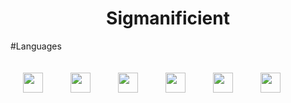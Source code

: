 <div align="center">
    <h1>Sigmanificient</h1>
</div>

#Languages
<style>
    #languages img {
        padding:20px;    
    }
</style>
<div id="languages">
    <img src="https://github.com/Sigmanificient/Sigmanificient/blob/master/languages_icons/python.png" height="32px">
    <img src="https://github.com/Sigmanificient/Sigmanificient/blob/master/languages_icons/html.png" height="32px">
    <img src="https://github.com/Sigmanificient/Sigmanificient/blob/master/languages_icons/css.png" height="32px">
    <img src="https://github.com/Sigmanificient/Sigmanificient/blob/master/languages_icons/php.png" height="32px">
    <img src="https://github.com/Sigmanificient/Sigmanificient/blob/master/languages_icons/sql.png" height="32px">
    <img src="https://github.com/Sigmanificient/Sigmanificient/blob/master/languages_icons/cs.png" height="32px">
</div>
